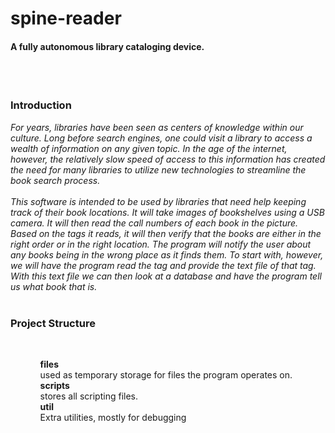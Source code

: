# spine-reader
<h4>A fully autonomous library cataloging device.</h4><br><br>
<h3>Introduction</h3>
<i>
For years, libraries have been seen as centers of knowledge within our culture. Long before search engines, one could visit a library to access a wealth of information on any given topic.  In the age of the internet, however, the relatively slow speed of access to this information has created the need for many libraries to utilize new technologies to streamline the book search process.
<br><br>
This software is intended to be used by libraries that need help keeping track of their book locations.  It will take images of bookshelves using a USB camera. It will then read the call numbers of each book in the picture. Based on the tags it reads, it will then verify that the books are either in the right order or in the right location. The program will notify the user about any books being in the wrong place as it finds them. To start with, however, we will have the program read the tag and provide the text file of that tag. With this text file we can then look at a database and have the program tell us what book that is.
</i>
<br><br><h3>Project Structure</h3><br>
<ul style="list-style: none;"><li>
<ul style="list-style: none;"><li><b>files</b></li><li>used as temporary storage for files the program operates on.</li></ul>
</li><li>
<ul style="list-style: none;"><li><b>scripts</b></li><li>stores all scripting files.</li></ul>
</li><li>
<ul style="list-style: none;"><li><b>util</b></li><li>Extra utilities, mostly for debugging</li></ul>
</li></ul>
